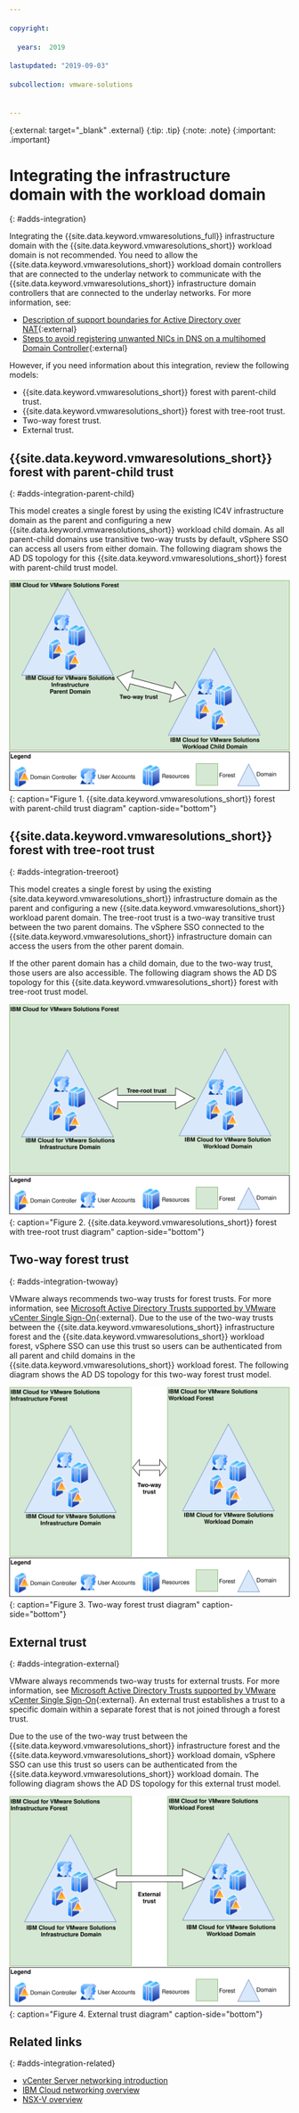 ```yaml
---

copyright:

  years:  2019

lastupdated: "2019-09-03"

subcollection: vmware-solutions


---
```


{:external: target="_blank" .external}
{:tip: .tip}
{:note: .note}
{:important: .important}

# Integrating the infrastructure domain with the workload domain
{: #adds-integration}

Integrating the {{site.data.keyword.vmwaresolutions_full}} infrastructure domain with the {{site.data.keyword.vmwaresolutions_short}} workload domain is not recommended. You need to allow the {{site.data.keyword.vmwaresolutions_short}} workload domain controllers that are connected to the underlay network to communicate with the {{site.data.keyword.vmwaresolutions_short}} infrastructure domain controllers that are connected to the underlay networks. For more information, see:
* [Description of support boundaries for Active Directory over NAT](https://support.microsoft.com/en-us/help/978772/description-of-support-boundaries-for-active-directory-over-nat){:external}
* [Steps to avoid registering unwanted NICs in DNS on a multihomed Domain Controller](https://support.microsoft.com/en-us/help/2023004/steps-to-avoid-registering-unwanted-nic-s-in-dns-on-a-mulithomed-domai){:external}

However, if you need information about this integration, review the following models:
* {{site.data.keyword.vmwaresolutions_short}} forest with parent-child trust.
* {{site.data.keyword.vmwaresolutions_short}} forest with tree-root trust.
* Two-way forest trust.
* External trust.

## {{site.data.keyword.vmwaresolutions_short}} forest with parent-child trust
{: #adds-integration-parent-child}

This model creates a single forest by using the existing IC4V infrastructure domain as the parent and configuring a new {{site.data.keyword.vmwaresolutions_short}} workload child domain. As all parent-child domains use transitive two-way trusts by default, vSphere SSO can access all users from either domain. The following diagram shows the AD DS topology for this {{site.data.keyword.vmwaresolutions_short}} forest with parent-child trust model.

![{{site.data.keyword.vmwaresolutions_short}} forest with parent-child trust diagram](../../images/adds-forestwithparentchildtrust.svg "{{site.data.keyword.vmwaresolutions_short}} forest with parent-child trust diagram"){: caption="Figure 1. {{site.data.keyword.vmwaresolutions_short}} forest with parent-child trust diagram" caption-side="bottom"}

## {{site.data.keyword.vmwaresolutions_short}} forest with tree-root trust
{: #adds-integration-treeroot}

This model creates a single forest by using the existing {site.data.keyword.vmwaresolutions_short}} infrastructure domain as the parent and configuring a new {{site.data.keyword.vmwaresolutions_short}} workload parent domain. The tree-root trust is a two-way transitive trust between the two parent domains. The vSphere SSO connected to the {{site.data.keyword.vmwaresolutions_short}} infrastructure domain can access the users from the other parent domain.

If the other parent domain has a child domain, due to the two-way trust, those users are also accessible. The following diagram shows the AD DS topology for this {{site.data.keyword.vmwaresolutions_short}} forest with tree-root trust model.

![{{site.data.keyword.vmwaresolutions_short}} forest with tree-root trust diagram](../../images/adds-forestwithtreeroottrust.svg "{{site.data.keyword.vmwaresolutions_short}} forest with tree-root trust diagram"){: caption="Figure 2. {{site.data.keyword.vmwaresolutions_short}} forest with tree-root trust diagram" caption-side="bottom"}

## Two-way forest trust
{: #adds-integration-twoway}

VMware always recommends two-way trusts for forest trusts. For more information, see [Microsoft Active Directory Trusts supported by VMware vCenter Single Sign-On](https://kb.vmware.com/s/article/2064250){:external}. Due to the use of the two-way trusts between the {{site.data.keyword.vmwaresolutions_short}} infrastructure forest and the {{site.data.keyword.vmwaresolutions_short}} workload forest, vSphere SSO can use this trust so users can be authenticated from all parent and child domains in the {{site.data.keyword.vmwaresolutions_short}} workload forest. The following diagram shows the AD DS topology for this two-way forest trust model.

![Two-way forest trust diagram](../../images/adds-twowayforesttrust.svg "Two-way forest trust diagram"){: caption="Figure 3. Two-way forest trust diagram" caption-side="bottom"}

## External trust
{: #adds-integration-external}

VMware always recommends two-way trusts for external trusts. For more information, see [Microsoft Active Directory Trusts supported by VMware vCenter Single Sign-On](https://kb.vmware.com/s/article/2064250){:external}. An external trust establishes a trust to a specific domain within a separate forest that is not joined through a forest trust.

Due to the use of the two-way trust between the {{site.data.keyword.vmwaresolutions_short}} infrastructure forest and the {{site.data.keyword.vmwaresolutions_short}} workload domain, vSphere SSO can use this trust so users can be authenticated from the {{site.data.keyword.vmwaresolutions_short}} workload domain. The following diagram shows the AD DS topology for this external trust model.

![External trust diagram](../../images/adds-externaltrust.svg "External trust diagram"){: caption="Figure 4. External trust diagram" caption-side="bottom"}

## Related links
{: #adds-integration-related}

* [vCenter Server networking introduction](/docs/services/vmwaresolutions?topic=vmware-solutions-vcsnsxt-intro)
* [IBM Cloud networking overview](/docs/services/vmwaresolutions?topic=vmware-solutions-vcsnsxt-overview-ic4vnetwork)
* [NSX-V overview](/docs/services/vmwaresolutions?topic=vmware-solutions-vcsnsxt-overview-ic4vnsxv)
